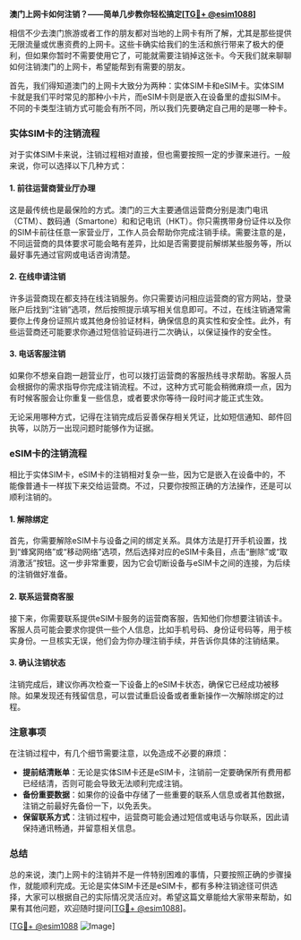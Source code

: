 **澳门上网卡如何注销？——简单几步教你轻松搞定[[TG💪+ @esim1088](https://t.me/s/esim1088)]**

相信不少去澳门旅游或者工作的朋友都对当地的上网卡有所了解，尤其是那些提供无限流量或优惠资费的上网卡。这些卡确实给我们的生活和旅行带来了极大的便利，但如果你暂时不需要使用它了，可能就需要注销掉这张卡。今天我们就来聊聊如何注销澳门的上网卡，希望能帮到有需要的朋友。

首先，我们得知道澳门的上网卡大致分为两种：实体SIM卡和eSIM卡。实体SIM卡就是我们平时常见的那种小卡片，而eSIM卡则是嵌入在设备里的虚拟SIM卡。不同的卡类型注销方式可能会有所不同，所以我们先要确定自己用的是哪一种卡。

### 实体SIM卡的注销流程

对于实体SIM卡来说，注销过程相对直接，但也需要按照一定的步骤来进行。一般来说，你可以选择以下几种方式：

#### 1. 前往运营商营业厅办理

这是最传统也是最保险的方式。澳门的三大主要通信运营商分别是澳门电讯（CTM）、数码通（Smartone）和和记电讯（HKT）。你只需携带身份证件以及你的SIM卡前往任意一家营业厅，工作人员会帮助你完成注销手续。需要注意的是，不同运营商的具体要求可能会略有差异，比如是否需要提前解绑某些服务等，所以最好事先通过官网或电话咨询清楚。

#### 2. 在线申请注销

许多运营商现在都支持在线注销服务。你只需要访问相应运营商的官方网站，登录账户后找到“注销”选项，然后按照提示填写相关信息即可。不过，在线注销通常需要你上传身份证照片或其他身份验证材料，确保信息的真实性和安全性。此外，有些运营商还可能要求你通过短信验证码进行二次确认，以保证操作的安全性。

#### 3. 电话客服注销

如果你不想亲自跑一趟营业厅，也可以拨打运营商的客服热线寻求帮助。客服人员会根据你的需求指导你完成注销流程。不过，这种方式可能会稍微麻烦一点，因为有时候客服会让你重复一些信息，或者要求你等待一段时间才能正式生效。

无论采用哪种方式，记得在注销完成后妥善保存相关凭证，比如短信通知、邮件回执等，以防万一出现问题时能够作为证据。

### eSIM卡的注销流程

相比于实体SIM卡，eSIM卡的注销相对复杂一些，因为它是嵌入在设备中的，不能像普通卡一样拔下来交给运营商。不过，只要你按照正确的方法操作，还是可以顺利注销的。

#### 1. 解除绑定

首先，你需要解除eSIM卡与设备之间的绑定关系。具体方法是打开手机设置，找到“蜂窝网络”或“移动网络”选项，然后选择对应的eSIM卡条目，点击“删除”或“取消激活”按钮。这一步非常重要，因为它会切断设备与eSIM卡之间的连接，为后续的注销做好准备。

#### 2. 联系运营商客服

接下来，你需要联系提供eSIM卡服务的运营商客服，告知他们你想要注销该卡。客服人员可能会要求你提供一些个人信息，比如手机号码、身份证号码等，用于核实身份。一旦核实无误，他们会为你办理注销手续，并告诉你具体的注销结果。

#### 3. 确认注销状态

注销完成后，建议你再次检查一下设备上的eSIM卡状态，确保它已经成功被移除。如果发现还有残留信息，可以尝试重启设备或者重新操作一次解除绑定的过程。

### 注意事项

在注销过程中，有几个细节需要注意，以免造成不必要的麻烦：

- **提前结清账单**：无论是实体SIM卡还是eSIM卡，注销前一定要确保所有费用都已经结清，否则可能会导致无法顺利完成注销。
- **备份重要数据**：如果你的设备中存储了一些重要的联系人信息或者其他数据，注销之前最好先备份一下，以免丢失。
- **保留联系方式**：注销过程中，运营商可能会通过短信或电话与你联系，因此请保持通讯畅通，并留意相关信息。

### 总结

总的来说，澳门上网卡的注销并不是一件特别困难的事情，只要按照正确的步骤操作，就能顺利完成。无论是实体SIM卡还是eSIM卡，都有多种注销途径可供选择，大家可以根据自己的实际情况灵活应对。希望这篇文章能给大家带来帮助，如果有其他问题，欢迎随时提问[[TG💪+ @esim1088](https://t.me/s/esim1088)]。

[[TG💪+ @esim1088](https://t.me/s/esim1088) ![Image](https://i.postimg.cc/4NQfJmqS/Snipaste-2025-05-13-00-14-12.png)]